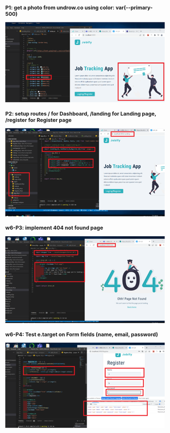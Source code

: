 ### P1: get a photo from undrow.co using color: var(--primary-500)

![](p01.png)

### P2: setup routes / for Dashboard, /landing for Landing page, /register for Register page

![](p02.png)

### w6-P3: implement 404 not found page

![](p03.png)

### w6-P4: Test e.target on Form fields (name, email, password)

![](p04.png)
